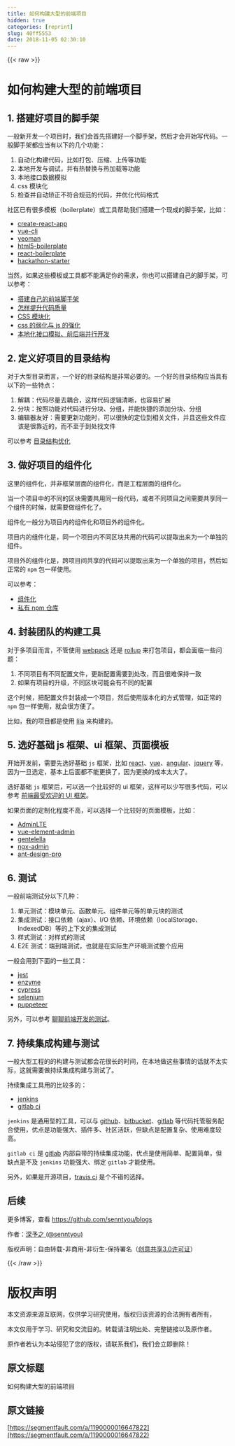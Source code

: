 ```yaml
---
title: 如何构建大型的前端项目
hidden: true
categories: [reprint]
slug: 40ff5553
date: 2018-11-05 02:30:10
---
```


{{< raw >}}
<h1 id="articleHeader0">&#x5982;&#x4F55;&#x6784;&#x5EFA;&#x5927;&#x578B;&#x7684;&#x524D;&#x7AEF;&#x9879;&#x76EE;</h1><h2 id="articleHeader1">1. &#x642D;&#x5EFA;&#x597D;&#x9879;&#x76EE;&#x7684;&#x811A;&#x624B;&#x67B6;</h2><p>&#x4E00;&#x822C;&#x65B0;&#x5F00;&#x53D1;&#x4E00;&#x4E2A;&#x9879;&#x76EE;&#x65F6;&#xFF0C;&#x6211;&#x4EEC;&#x4F1A;&#x9996;&#x5148;&#x642D;&#x5EFA;&#x597D;&#x4E00;&#x4E2A;&#x811A;&#x624B;&#x67B6;&#xFF0C;&#x7136;&#x540E;&#x624D;&#x4F1A;&#x5F00;&#x59CB;&#x5199;&#x4EE3;&#x7801;&#x3002;&#x4E00;&#x822C;&#x811A;&#x624B;&#x67B6;&#x90FD;&#x5E94;&#x5F53;&#x6709;&#x4EE5;&#x4E0B;&#x7684;&#x51E0;&#x4E2A;&#x529F;&#x80FD;&#xFF1A;</p><ol><li>&#x81EA;&#x52A8;&#x5316;&#x6784;&#x5EFA;&#x4EE3;&#x7801;&#xFF0C;&#x6BD4;&#x5982;&#x6253;&#x5305;&#x3001;&#x538B;&#x7F29;&#x3001;&#x4E0A;&#x4F20;&#x7B49;&#x529F;&#x80FD;</li><li>&#x672C;&#x5730;&#x5F00;&#x53D1;&#x4E0E;&#x8C03;&#x8BD5;&#xFF0C;&#x5E76;&#x6709;&#x70ED;&#x66FF;&#x6362;&#x4E0E;&#x70ED;&#x52A0;&#x8F7D;&#x7B49;&#x529F;&#x80FD;</li><li>&#x672C;&#x5730;&#x63A5;&#x53E3;&#x6570;&#x636E;&#x6A21;&#x62DF;</li><li>css &#x6A21;&#x5757;&#x5316;</li><li>&#x68C0;&#x67E5;&#x5E76;&#x81EA;&#x52A8;&#x77EB;&#x6B63;&#x4E0D;&#x7B26;&#x5408;&#x89C4;&#x8303;&#x7684;&#x4EE3;&#x7801;&#xFF0C;&#x5E76;&#x4F18;&#x5316;&#x4EE3;&#x7801;&#x683C;&#x5F0F;</li></ol><p>&#x793E;&#x533A;&#x5DF2;&#x6709;&#x5F88;&#x591A;&#x6A21;&#x677F;&#xFF08;boilerplate&#xFF09;&#x6216;&#x5DE5;&#x5177;&#x5E2E;&#x52A9;&#x6211;&#x4EEC;&#x642D;&#x5EFA;&#x4E00;&#x4E2A;&#x73B0;&#x6210;&#x7684;&#x811A;&#x624B;&#x67B6;&#xFF0C;&#x6BD4;&#x5982;&#xFF1A;</p><ul><li><a href="https://github.com/facebook/create-react-app" rel="nofollow noreferrer" target="_blank">create-react-app</a></li><li><a href="https://github.com/vuejs/vue-cli" rel="nofollow noreferrer" target="_blank">vue-cli</a></li><li><a href="http://yeoman.io/" rel="nofollow noreferrer" target="_blank">yeoman</a></li><li><a href="https://github.com/h5bp/html5-boilerplate" rel="nofollow noreferrer" target="_blank">html5-boilerplate</a></li><li><a href="https://github.com/react-boilerplate/react-boilerplate" rel="nofollow noreferrer" target="_blank">react-boilerplate</a></li><li><a href="https://github.com/sahat/hackathon-starter" rel="nofollow noreferrer" target="_blank">hackathon-starter</a></li></ul><p>&#x5F53;&#x7136;&#xFF0C;&#x5982;&#x679C;&#x8FD9;&#x4E9B;&#x6A21;&#x677F;&#x6216;&#x5DE5;&#x5177;&#x90FD;&#x4E0D;&#x80FD;&#x6EE1;&#x8DB3;&#x4F60;&#x7684;&#x9700;&#x6C42;&#xFF0C;&#x4F60;&#x4E5F;&#x53EF;&#x4EE5;&#x642D;&#x5EFA;&#x81EA;&#x5DF1;&#x7684;&#x811A;&#x624B;&#x67B6;&#xFF0C;&#x53EF;&#x4EE5;&#x53C2;&#x8003;&#xFF1A;</p><ul><li><a href="https://segmentfault.com/a/1190000016481132">&#x642D;&#x5EFA;&#x81EA;&#x5DF1;&#x7684;&#x524D;&#x7AEF;&#x811A;&#x624B;&#x67B6;</a></li><li><a href="https://segmentfault.com/a/1190000015858432" target="_blank">&#x600E;&#x6837;&#x63D0;&#x5347;&#x4EE3;&#x7801;&#x8D28;&#x91CF;</a></li><li><a href="https://segmentfault.com/a/1190000015403363">CSS &#x6A21;&#x5757;&#x5316;</a></li><li><a href="https://segmentfault.com/a/1190000016422897" target="_blank">css &#x7684;&#x5F31;&#x5316;&#x4E0E; js &#x7684;&#x5F3A;&#x5316;</a></li><li><a href="https://segmentfault.com/a/1190000015297352">&#x672C;&#x5730;&#x5316;&#x63A5;&#x53E3;&#x6A21;&#x62DF;&#x3001;&#x524D;&#x540E;&#x7AEF;&#x5E76;&#x884C;&#x5F00;&#x53D1;</a></li></ul><h2 id="articleHeader2">2. &#x5B9A;&#x4E49;&#x597D;&#x9879;&#x76EE;&#x7684;&#x76EE;&#x5F55;&#x7ED3;&#x6784;</h2><p>&#x5BF9;&#x4E8E;&#x5927;&#x578B;&#x76EE;&#x5F55;&#x800C;&#x8A00;&#xFF0C;&#x4E00;&#x4E2A;&#x597D;&#x7684;&#x76EE;&#x5F55;&#x7ED3;&#x6784;&#x662F;&#x975E;&#x5E38;&#x5FC5;&#x8981;&#x7684;&#x3002;&#x4E00;&#x4E2A;&#x597D;&#x7684;&#x76EE;&#x5F55;&#x7ED3;&#x6784;&#x5E94;&#x5F53;&#x5177;&#x6709;&#x4EE5;&#x4E0B;&#x7684;&#x4E00;&#x4E9B;&#x7279;&#x70B9;&#xFF1A;</p><ol><li>&#x89E3;&#x8026;&#xFF1A;&#x4EE3;&#x7801;&#x5C3D;&#x91CF;&#x53BB;&#x8026;&#x5408;&#xFF0C;&#x8FD9;&#x6837;&#x4EE3;&#x7801;&#x903B;&#x8F91;&#x6E05;&#x6670;&#xFF0C;&#x4E5F;&#x5BB9;&#x6613;&#x6269;&#x5C55;</li><li>&#x5206;&#x5757;&#xFF1A;&#x6309;&#x7167;&#x529F;&#x80FD;&#x5BF9;&#x4EE3;&#x7801;&#x8FDB;&#x884C;&#x5206;&#x5757;&#x3001;&#x5206;&#x7EC4;&#xFF0C;&#x5E76;&#x80FD;&#x5FEB;&#x6377;&#x7684;&#x6DFB;&#x52A0;&#x5206;&#x5757;&#x3001;&#x5206;&#x7EC4;</li><li>&#x7F16;&#x8F91;&#x5668;&#x53CB;&#x597D;&#xFF1A;&#x9700;&#x8981;&#x66F4;&#x65B0;&#x529F;&#x80FD;&#x65F6;&#xFF0C;&#x53EF;&#x4EE5;&#x5F88;&#x5FEB;&#x7684;&#x5B9A;&#x4F4D;&#x5230;&#x76F8;&#x5173;&#x6587;&#x4EF6;&#xFF0C;&#x5E76;&#x4E14;&#x8FD9;&#x4E9B;&#x6587;&#x4EF6;&#x5E94;&#x8BE5;&#x662F;&#x5F88;&#x9760;&#x8FD1;&#x7684;&#xFF0C;&#x800C;&#x4E0D;&#x81F3;&#x4E8E;&#x5230;&#x5904;&#x627E;&#x6587;&#x4EF6;</li></ol><p>&#x53EF;&#x4EE5;&#x53C2;&#x8003; <a href="https://segmentfault.com/a/1190000015816534" target="_blank">&#x76EE;&#x5F55;&#x7ED3;&#x6784;&#x4F18;&#x5316;</a></p><h2 id="articleHeader3">3. &#x505A;&#x597D;&#x9879;&#x76EE;&#x7684;&#x7EC4;&#x4EF6;&#x5316;</h2><p>&#x8FD9;&#x91CC;&#x7684;&#x7EC4;&#x4EF6;&#x5316;&#xFF0C;&#x5E76;&#x975E;&#x6846;&#x67B6;&#x5C42;&#x9762;&#x7684;&#x7EC4;&#x4EF6;&#x5316;&#xFF0C;&#x800C;&#x662F;&#x5DE5;&#x7A0B;&#x5C42;&#x9762;&#x7684;&#x7EC4;&#x4EF6;&#x5316;&#x3002;</p><p>&#x5F53;&#x4E00;&#x4E2A;&#x9879;&#x76EE;&#x4E2D;&#x7684;&#x4E0D;&#x540C;&#x7684;&#x533A;&#x5757;&#x9700;&#x8981;&#x5171;&#x7528;&#x540C;&#x4E00;&#x6BB5;&#x4EE3;&#x7801;&#xFF0C;&#x6216;&#x8005;&#x4E0D;&#x540C;&#x9879;&#x76EE;&#x4E4B;&#x95F4;&#x9700;&#x8981;&#x5171;&#x4EAB;&#x540C;&#x4E00;&#x4E2A;&#x7EC4;&#x4EF6;&#x7684;&#x65F6;&#x5019;&#xFF0C;&#x5C31;&#x9700;&#x8981;&#x505A;&#x7EC4;&#x4EF6;&#x5316;&#x4E86;&#x3002;</p><p>&#x7EC4;&#x4EF6;&#x5316;&#x4E00;&#x822C;&#x5206;&#x4E3A;&#x9879;&#x76EE;&#x5185;&#x7684;&#x7EC4;&#x4EF6;&#x5316;&#x548C;&#x9879;&#x76EE;&#x5916;&#x7684;&#x7EC4;&#x4EF6;&#x5316;&#x3002;</p><p>&#x9879;&#x76EE;&#x5185;&#x7684;&#x7EC4;&#x4EF6;&#x5316;&#x662F;&#xFF0C;&#x540C;&#x4E00;&#x4E2A;&#x9879;&#x76EE;&#x5185;&#x4E0D;&#x540C;&#x533A;&#x5757;&#x5171;&#x7528;&#x7684;&#x4EE3;&#x7801;&#x53EF;&#x4EE5;&#x63D0;&#x53D6;&#x51FA;&#x6765;&#x4E3A;&#x4E00;&#x4E2A;&#x5355;&#x72EC;&#x7684;&#x7EC4;&#x4EF6;&#x3002;</p><p>&#x9879;&#x76EE;&#x5916;&#x7684;&#x7EC4;&#x4EF6;&#x5316;&#x662F;&#xFF0C;&#x8DE8;&#x9879;&#x76EE;&#x95F4;&#x5171;&#x4EAB;&#x7684;&#x4EE3;&#x7801;&#x53EF;&#x4EE5;&#x63D0;&#x53D6;&#x51FA;&#x6765;&#x4E3A;&#x4E00;&#x4E2A;&#x5355;&#x72EC;&#x7684;&#x9879;&#x76EE;&#xFF0C;&#x7136;&#x540E;&#x5982;&#x6B63;&#x5E38;&#x7684; <code>npm</code> &#x5305;&#x4E00;&#x6837;&#x4F7F;&#x7528;&#x3002;</p><p>&#x53EF;&#x4EE5;&#x53C2;&#x8003;&#xFF1A;</p><ul><li><a href="https://segmentfault.com/a/1190000015297823">&#x7EC4;&#x4EF6;&#x5316;</a></li><li><a href="https://segmentfault.com/a/1190000015297864" target="_blank">&#x79C1;&#x6709; npm &#x4ED3;&#x5E93;</a></li></ul><h2 id="articleHeader4">4. &#x5C01;&#x88C5;&#x56E2;&#x961F;&#x7684;&#x6784;&#x5EFA;&#x5DE5;&#x5177;</h2><p>&#x5BF9;&#x4E8E;&#x591A;&#x9879;&#x76EE;&#x800C;&#x8A00;&#xFF0C;&#x4E0D;&#x7BA1;&#x4F7F;&#x7528; <a href="https://github.com/webpack/webpack" rel="nofollow noreferrer" target="_blank">webpack</a> &#x8FD8;&#x662F; <a href="https://github.com/rollup/rollup" rel="nofollow noreferrer" target="_blank">rollup</a> &#x6765;&#x6253;&#x5305;&#x9879;&#x76EE;&#xFF0C;&#x90FD;&#x4F1A;&#x9762;&#x4E34;&#x4E00;&#x4E9B;&#x95EE;&#x9898;&#xFF1A;</p><ol><li>&#x4E0D;&#x540C;&#x9879;&#x76EE;&#x6709;&#x4E0D;&#x540C;&#x914D;&#x7F6E;&#x6587;&#x4EF6;&#xFF0C;&#x66F4;&#x65B0;&#x914D;&#x7F6E;&#x9700;&#x8981;&#x5230;&#x5904;&#x6539;&#xFF0C;&#x800C;&#x4E14;&#x5F88;&#x96BE;&#x4FDD;&#x6301;&#x4E00;&#x81F4;</li><li>&#x5982;&#x679C;&#x6709;&#x9879;&#x76EE;&#x7684;&#x5347;&#x7EA7;&#xFF0C;&#x4E0D;&#x540C;&#x533A;&#x5757;&#x53EF;&#x80FD;&#x4F1A;&#x6709;&#x4E0D;&#x540C;&#x7684;&#x914D;&#x7F6E;</li></ol><p>&#x8FD9;&#x4E2A;&#x65F6;&#x5019;&#xFF0C;&#x628A;&#x914D;&#x7F6E;&#x6587;&#x4EF6;&#x5C01;&#x88C5;&#x6210;&#x4E00;&#x4E2A;&#x9879;&#x76EE;&#xFF0C;&#x7136;&#x540E;&#x4F7F;&#x7528;&#x7248;&#x672C;&#x5316;&#x7684;&#x65B9;&#x5F0F;&#x7BA1;&#x7406;&#xFF0C;&#x5982;&#x6B63;&#x5E38;&#x7684; <code>npm</code> &#x5305;&#x4E00;&#x6837;&#x4F7F;&#x7528;&#xFF0C;&#x5C31;&#x4F1A;&#x5F88;&#x65B9;&#x4FBF;&#x4E86;&#x3002;</p><p>&#x6BD4;&#x5982;&#xFF0C;&#x6211;&#x7684;&#x9879;&#x76EE;&#x90FD;&#x662F;&#x4F7F;&#x7528; <a href="https://github.com/senntyou/lila" rel="nofollow noreferrer" target="_blank">lila</a> &#x6765;&#x6784;&#x5EFA;&#x7684;&#x3002;</p><h2 id="articleHeader5">5. &#x9009;&#x597D;&#x57FA;&#x7840; js &#x6846;&#x67B6;&#x3001;ui &#x6846;&#x67B6;&#x3001;&#x9875;&#x9762;&#x6A21;&#x677F;</h2><p>&#x5F00;&#x59CB;&#x5F00;&#x53D1;&#x524D;&#xFF0C;&#x9700;&#x8981;&#x5148;&#x9009;&#x597D;&#x57FA;&#x7840; <code>js</code> &#x6846;&#x67B6;&#xFF0C;&#x6BD4;&#x5982; <a href="https://github.com/facebook/react" rel="nofollow noreferrer" target="_blank">react</a>&#x3001;<a href="https://github.com/vuejs/vue" rel="nofollow noreferrer" target="_blank">vue</a>&#x3001;<a href="https://github.com/angular/angular" rel="nofollow noreferrer" target="_blank">angular</a>&#x3001;<a href="https://github.com/jquery/jquery" rel="nofollow noreferrer" target="_blank">jquery</a> &#x7B49;&#xFF0C;&#x56E0;&#x4E3A;&#x4E00;&#x65E6;&#x9009;&#x5B9A;&#xFF0C;&#x57FA;&#x672C;&#x4E0A;&#x540E;&#x9762;&#x90FD;&#x4E0D;&#x80FD;&#x66F4;&#x6362;&#x4E86;&#xFF0C;&#x56E0;&#x4E3A;&#x66F4;&#x6362;&#x7684;&#x6210;&#x672C;&#x592A;&#x5927;&#x4E86;&#x3002;</p><p>&#x9009;&#x597D;&#x57FA;&#x7840; <code>js</code> &#x6846;&#x67B6;&#x540E;&#xFF0C;&#x53EF;&#x4EE5;&#x9009;&#x4E00;&#x4E2A;&#x6BD4;&#x8F83;&#x597D;&#x7684; ui &#x6846;&#x67B6;&#xFF0C;&#x8FD9;&#x6837;&#x53EF;&#x4EE5;&#x5C11;&#x5199;&#x5F88;&#x591A;&#x4EE3;&#x7801;&#xFF0C;&#x53EF;&#x4EE5;&#x53C2;&#x8003; <a href="https://segmentfault.com/a/1190000016334838">&#x524D;&#x7AEF;&#x6700;&#x53D7;&#x6B22;&#x8FCE;&#x7684; UI &#x6846;&#x67B6;</a>&#x3002;</p><p>&#x5982;&#x679C;&#x9875;&#x9762;&#x7684;&#x5B9A;&#x5236;&#x5316;&#x7A0B;&#x5EA6;&#x4E0D;&#x9AD8;&#xFF0C;&#x53EF;&#x4EE5;&#x9009;&#x62E9;&#x4E00;&#x4E2A;&#x6BD4;&#x8F83;&#x597D;&#x7684;&#x9875;&#x9762;&#x6A21;&#x677F;&#xFF0C;&#x6BD4;&#x5982;&#xFF1A;</p><ul><li><a href="https://github.com/almasaeed2010/AdminLTE" rel="nofollow noreferrer" target="_blank">AdminLTE</a></li><li><a href="https://github.com/PanJiaChen/vue-element-admin" rel="nofollow noreferrer" target="_blank">vue-element-admin</a></li><li><a href="https://github.com/puikinsh/gentelella" rel="nofollow noreferrer" target="_blank">gentelella</a></li><li><a href="https://github.com/akveo/ngx-admin" rel="nofollow noreferrer" target="_blank">ngx-admin</a></li><li><a href="https://github.com/ant-design/ant-design-pro" rel="nofollow noreferrer" target="_blank">ant-design-pro</a></li></ul><h2 id="articleHeader6">6. &#x6D4B;&#x8BD5;</h2><p>&#x4E00;&#x822C;&#x524D;&#x7AEF;&#x6D4B;&#x8BD5;&#x5206;&#x4EE5;&#x4E0B;&#x51E0;&#x79CD;&#xFF1A;</p><ol><li>&#x5355;&#x5143;&#x6D4B;&#x8BD5;&#xFF1A;&#x6A21;&#x5757;&#x5355;&#x5143;&#x3001;&#x51FD;&#x6570;&#x5355;&#x5143;&#x3001;&#x7EC4;&#x4EF6;&#x5355;&#x5143;&#x7B49;&#x7684;&#x5355;&#x5143;&#x5757;&#x7684;&#x6D4B;&#x8BD5;</li><li>&#x96C6;&#x6210;&#x6D4B;&#x8BD5;&#xFF1A;&#x63A5;&#x53E3;&#x4F9D;&#x8D56;&#xFF08;ajax&#xFF09;&#x3001;I/O &#x4F9D;&#x8D56;&#x3001;&#x73AF;&#x5883;&#x4F9D;&#x8D56;&#xFF08;localStorage&#x3001;IndexedDB&#xFF09;&#x7B49;&#x7684;&#x4E0A;&#x4E0B;&#x6587;&#x7684;&#x96C6;&#x6210;&#x6D4B;&#x8BD5;</li><li>&#x6837;&#x5F0F;&#x6D4B;&#x8BD5;&#xFF1A;&#x5BF9;&#x6837;&#x5F0F;&#x7684;&#x6D4B;&#x8BD5;</li><li>E2E &#x6D4B;&#x8BD5;&#xFF1A;&#x7AEF;&#x5230;&#x7AEF;&#x6D4B;&#x8BD5;&#xFF0C;&#x4E5F;&#x5C31;&#x662F;&#x5728;&#x5B9E;&#x9645;&#x751F;&#x4EA7;&#x73AF;&#x5883;&#x6D4B;&#x8BD5;&#x6574;&#x4E2A;&#x5E94;&#x7528;</li></ol><p>&#x4E00;&#x822C;&#x4F1A;&#x7528;&#x5230;&#x4E0B;&#x9762;&#x7684;&#x4E00;&#x4E9B;&#x5DE5;&#x5177;&#xFF1A;</p><ul><li><a href="https://github.com/facebook/jest" rel="nofollow noreferrer" target="_blank">jest</a></li><li><a href="https://github.com/airbnb/enzyme" rel="nofollow noreferrer" target="_blank">enzyme</a></li><li><a href="https://github.com/cypress-io/cypress" rel="nofollow noreferrer" target="_blank">cypress</a></li><li><a href="https://github.com/SeleniumHQ/selenium" rel="nofollow noreferrer" target="_blank">selenium</a></li><li><a href="https://github.com/GoogleChrome/puppeteer" rel="nofollow noreferrer" target="_blank">puppeteer</a></li></ul><p>&#x53E6;&#x5916;&#xFF0C;&#x53EF;&#x4EE5;&#x53C2;&#x8003; <a href="https://www.jianshu.com/p/1b99af371e66" rel="nofollow noreferrer" target="_blank">&#x804A;&#x804A;&#x524D;&#x7AEF;&#x5F00;&#x53D1;&#x7684;&#x6D4B;&#x8BD5;</a>&#x3002;</p><h2 id="articleHeader7">7. &#x6301;&#x7EED;&#x96C6;&#x6210;&#x6784;&#x5EFA;&#x4E0E;&#x6D4B;&#x8BD5;</h2><p>&#x4E00;&#x822C;&#x5927;&#x578B;&#x5DE5;&#x7A0B;&#x7684;&#x7684;&#x6784;&#x5EFA;&#x4E0E;&#x6D4B;&#x8BD5;&#x90FD;&#x4F1A;&#x82B1;&#x5F88;&#x957F;&#x7684;&#x65F6;&#x95F4;&#xFF0C;&#x5728;&#x672C;&#x5730;&#x505A;&#x8FD9;&#x4E9B;&#x4E8B;&#x60C5;&#x7684;&#x8BDD;&#x5C31;&#x4E0D;&#x592A;&#x5B9E;&#x9645;&#xFF0C;&#x8FD9;&#x5C31;&#x9700;&#x8981;&#x505A;&#x6301;&#x7EED;&#x96C6;&#x6210;&#x6784;&#x5EFA;&#x4E0E;&#x6D4B;&#x8BD5;&#x4E86;&#x3002;</p><p>&#x6301;&#x7EED;&#x96C6;&#x6210;&#x5DE5;&#x5177;&#x7528;&#x7684;&#x6BD4;&#x8F83;&#x591A;&#x7684;&#xFF1A;</p><ul><li><a href="https://jenkins.io/" rel="nofollow noreferrer" target="_blank">jenkins</a></li><li><a href="https://docs.gitlab.com/ee/ci/" rel="nofollow noreferrer" target="_blank">gitlab ci</a></li></ul><p><code>jenkins</code> &#x662F;&#x901A;&#x7528;&#x578B;&#x7684;&#x5DE5;&#x5177;&#xFF0C;&#x53EF;&#x4EE5;&#x4E0E; <a href="https://github.com" rel="nofollow noreferrer" target="_blank">github</a>&#x3001;<a href="https://bitbucket.org/" rel="nofollow noreferrer" target="_blank">bitbucket</a>&#x3001;<a href="https://about.gitlab.com/" rel="nofollow noreferrer" target="_blank">gitlab</a> &#x7B49;&#x4EE3;&#x7801;&#x6258;&#x7BA1;&#x670D;&#x52A1;&#x914D;&#x5408;&#x4F7F;&#x7528;&#xFF0C;&#x4F18;&#x70B9;&#x662F;&#x529F;&#x80FD;&#x5F3A;&#x5927;&#x3001;&#x63D2;&#x4EF6;&#x591A;&#x3001;&#x793E;&#x533A;&#x6D3B;&#x8DC3;&#xFF0C;&#x4F46;&#x7F3A;&#x70B9;&#x662F;&#x914D;&#x7F6E;&#x590D;&#x6742;&#x3001;&#x4F7F;&#x7528;&#x96BE;&#x5EA6;&#x8F83;&#x9AD8;&#x3002;</p><p><code>gitlab ci</code> &#x662F; <a href="https://about.gitlab.com/" rel="nofollow noreferrer" target="_blank">gitlab</a> &#x5185;&#x90E8;&#x81EA;&#x5E26;&#x7684;&#x6301;&#x7EED;&#x96C6;&#x6210;&#x529F;&#x80FD;&#xFF0C;&#x4F18;&#x70B9;&#x662F;&#x4F7F;&#x7528;&#x7B80;&#x5355;&#x3001;&#x914D;&#x7F6E;&#x7B80;&#x5355;&#xFF0C;&#x4F46;&#x7F3A;&#x70B9;&#x662F;&#x4E0D;&#x53CA; <code>jenkins</code> &#x529F;&#x80FD;&#x5F3A;&#x5927;&#x3001;&#x7ED1;&#x5B9A; <code>gitlab</code> &#x624D;&#x80FD;&#x4F7F;&#x7528;&#x3002;</p><p>&#x53E6;&#x5916;&#xFF0C;&#x5982;&#x679C;&#x662F;&#x5F00;&#x6E90;&#x9879;&#x76EE;&#xFF0C;<a href="https://www.travis-ci.org/" rel="nofollow noreferrer" target="_blank">travis ci</a> &#x662F;&#x4E2A;&#x4E0D;&#x9519;&#x7684;&#x9009;&#x62E9;&#x3002;</p><h2 id="articleHeader8">&#x540E;&#x7EED;</h2><p>&#x66F4;&#x591A;&#x535A;&#x5BA2;&#xFF0C;&#x67E5;&#x770B; <a href="https://github.com/senntyou/blogs" rel="nofollow noreferrer" target="_blank">https://github.com/senntyou/blogs</a></p><p>&#x4F5C;&#x8005;&#xFF1A;<a href="https://github.com/senntyou" rel="nofollow noreferrer" target="_blank">&#x6DF1;&#x4E88;&#x4E4B; (@senntyou)</a></p><p>&#x7248;&#x6743;&#x58F0;&#x660E;&#xFF1A;&#x81EA;&#x7531;&#x8F6C;&#x8F7D;-&#x975E;&#x5546;&#x7528;-&#x975E;&#x884D;&#x751F;-&#x4FDD;&#x6301;&#x7F72;&#x540D;&#xFF08;<a href="https://creativecommons.org/licenses/by-nc-nd/3.0/deed.zh" rel="nofollow noreferrer" target="_blank">&#x521B;&#x610F;&#x5171;&#x4EAB;3.0&#x8BB8;&#x53EF;&#x8BC1;</a>&#xFF09;</p>
{{< /raw >}}

# 版权声明
本文资源来源互联网，仅供学习研究使用，版权归该资源的合法拥有者所有，

本文仅用于学习、研究和交流目的。转载请注明出处、完整链接以及原作者。 

原作者若认为本站侵犯了您的版权，请联系我们，我们会立即删除！

## 原文标题
如何构建大型的前端项目

## 原文链接
[https://segmentfault.com/a/1190000016647822](https://segmentfault.com/a/1190000016647822)

